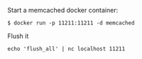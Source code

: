 Start a memcached docker container: 

```
$ docker run -p 11211:11211 -d memcached
```

Flush it

```
echo 'flush_all' | nc localhost 11211
```